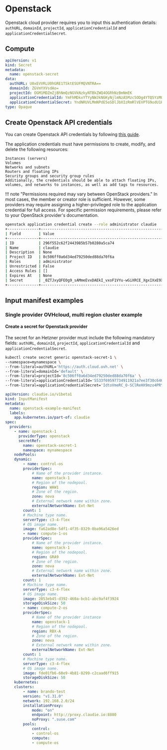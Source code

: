 # Openstack
Openstack cloud provider requires you to input this authentication details: `authURL`, `domainId`, `projectId`, `applicationCredentialId` and `applicationCredentialSecret`.

## Compute
```yaml
apiVersion: v1
kind: Secret
metadata:
  name: openstack-secret
data:
  authURL: U0xEVVRLU0hGRE1TSktESUFMQVNTRA==
  domainId: ZGVmYXVsdAo=
  projectId: OGM1MDZmZjBhNmQzNGVkNzkyNTBkZWQ4OGRhNzBmNmEK
  applicationCredentialId: YmFhMDkxYTYyNWJkNGKyNjlmNzA5Mzc5ODg4YTQ5YzMQ
  applicationCredentialSecret: YndNRUVLMmNPdE5oSDlJbXIzRmRlVEVPTG9odU1HcUQzVUxSTzgzWjZaTXh0U3hSSXNVLWNkTHlN==
type: Opaque
```

## Create Openstack API credentials
You can create Openstack API credentials by following [this guide](https://docs.openstack.org/python-openstackclient/latest/cli/command-objects/application-credentials.html). 


The application credentials must have permissions to create, modify, and delete the following resources:
```
Instances (servers)
Volumes
Networks and subnets
Routers and floating IPs
Security groups and security group rules
Additionally, the credentials should be able to attach floating IPs, volumes, and networks to instances, as well as add tags to resources.
```

!!! note "Permissions required may vary between OpenStack providers."
    In most cases, the member or creator role is sufficient. However, some providers may require assigning a higher-privileged role to the application credential for full access.
    For specific permission requirements, please refer to your OpenStack provider's documentation.

```bash
openstack application credential create --role administrator claudie 
+--------------+----------------------------------------------------------------------------------------+
| Field        | Value                                                                                  |
+--------------+----------------------------------------------------------------------------------------+
| ID           | 296f552c62f2443985b57b0280a5ca74                                                       |
| Name         | claudie                                                                                |
| Description  | None                                                                                   |
| Project ID   | 8c506ff0a6d34ed79250ded88da70f6a                                                       |
| Roles        | administrator                                                                          |
| Unrestricted | False                                                                                  |
| Access Rules | []                                                                                     |
| Expires At   | None                                                                                   |
| Secret       | _0ZTJxyQFEOg9_sAMmeEvxDAEkI_vxoF1VYu-wGiXRCE_XgxIXxE9XxYfDtTNTqh4TXCfsP5qANljTfBZ0bsHQ |
+--------------+----------------------------------------------------------------------------------------+
```


## Input manifest examples

### Single provider OVHcloud, multi region cluster example
#### Create a secret for Openstack provider
The secret for an Hetzner provider must include the following mandatory fields: `authURL`, `domainId`, `projectId`, `applicationCredentialId` and `applicationCredentialSecret`.

```bash
kubectl create secret generic openstack-secret-1 \
--namespace=mynamespace \
--from-literal=authURL='https://auth.cloud.ovh.net' \
--from-literal=domainId='default' \
--from-literal=projectId='8c506ff0a6d34ed79250ded88da70f6a' \
--from-literal=applicationCredentialId='5533f69597734911921a7ee3f30c6464' \
--from-literal=applicationCredentialSecret='IdtoVmeRC_O-SClReHX9mzo4PRYvyVwQqWNBmWg2XIDGEA_CvhlVaObMEo2-BoH7GgpZZGhY_aqFgHh63NrMKw'
```

```yaml
apiVersion: claudie.io/v1beta1
kind: InputManifest
metadata:
  name: openstack-example-manifest
  labels:
    app.kubernetes.io/part-of: claudie
spec:
  providers:
    - name: openstack-1
      providerType: openstack
      secretRef:
        name: openstack-secret-1
        namespace: mynamespace
    nodePools:
    dynamic:
        - name: control-os
        providerSpec:
            # Name of the provider instance.
            name: openstack-1
            # Region of the nodepool.
            region: WAW1
            # Zone of the region.
            zone: nova
            # External network name within zone.
            externalNetworkName: Ext-Net
        count: 1
        # Machine type name.
        serverType: c3-4-flex
        # OS image name.
        image: fa62ad8e-5df1-4f35-8329-0ba96a5426ed
        - name: compute-1-os
        providerSpec:
            # Name of the provider instance.
            name: openstack-1
            # Region of the nodepool.
            region: GRA9
            # Zone of the region.
            zone: nova
            # External network name within zone.
            externalNetworkName: Ext-Net
        count: 1
        # Machine type name.
        serverType: c3-4-flex
        # OS image name.
        image: 2053eb45-d392-460a-bcb1-abc9af4f3924
        storageDiskSize: 50
        - name: compute-2-os
        providerSpec:
            # Name of the provider instance
            name: openstack-1
            # Region of the nodepool.
            region: RBX-A
            # Zone of the region.
            zone: nova
            # External network name within zone.
            externalNetworkName: Ext-Net
        count: 1
        # Machine type name.
        serverType: c3-4-flex
        # OS image name.
        image: fde01fb6-68e9-4b81-8299-c2caad6ff915
        storageDiskSize: 50
    kubernetes:
    clusters:
        - name: brando-test
        version: "v1.31.0"
        network: 192.168.2.0/24
        installationProxy:
            mode: "on"
            endpoint: http://proxy.claudie.io:8880
            noProxy: ".suse.com"
        pools:
            control:
            - control-os
            compute:
            - compute-os
```